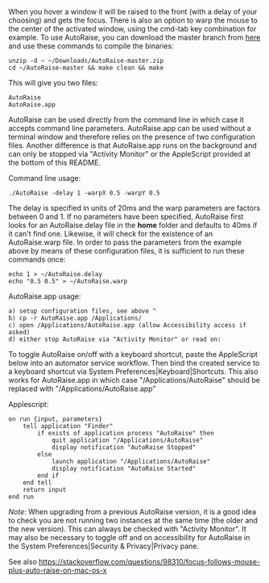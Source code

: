 When you hover a window it will be raised to the front (with a delay of your choosing) and gets the focus. There is also an
option to warp the mouse to the center of the activated window, using the cmd-tab key combination for example. To use AutoRaise,
you can download the master branch from [here](https://github.com/sbmpost/AutoRaise/archive/refs/heads/master.zip) and use these
commands to compile the binaries:

    unzip -d ~ ~/Downloads/AutoRaise-master.zip
    cd ~/AutoRaise-master && make clean && make

This will give you two files:

    AutoRaise
    AutoRaise.app

AutoRaise can be used directly from the command line in which case it accepts command line parameters. AutoRaise.app can be used
without a terminal window and therefore relies on the presence of two configuration files. Another difference is that AutoRaise.app
runs on the background and can only be stopped via "Activity Monitor" or the AppleScript provided at the bottom of this README.

Command line usage:

    ./AutoRaise -delay 1 -warpX 0.5 -warpY 0.5

The delay is specified in units of 20ms and the warp parameters are factors between 0 and 1. If no parameters have been specified,
AutoRaise first looks for an AutoRaise.delay file in the **home** folder and defaults to 40ms if it can't find one. Likewise,
it will check for the existence of an AutoRaise.warp file. In order to pass the parameters from the example above by means of
these configuration files, it is sufficient to run these commands once:

    echo 1 > ~/AutoRaise.delay
    echo "0.5 0.5" > ~/AutoRaise.warp

AutoRaise.app usage:

    a) setup configuration files, see above ^
    b) cp -r AutoRaise.app /Applications/
    c) open /Applications/AutoRaise.app (allow Accessibility access if asked)
    d) either stop AutoRaise via "Activity Monitor" or read on:

To toggle AutoRaise on/off with a keyboard shortcut, paste the AppleScript below into an automator service workflow. Then
bind the created service to a keyboard shortcut via System Preferences|Keyboard|Shortcuts. This also works for AutoRaise.app
in which case "/Applications/AutoRaise" should be replaced with "/Applications/AutoRaise.app"

Applescript:

    on run {input, parameters}
        tell application "Finder"
            if exists of application process "AutoRaise" then
                quit application "/Applications/AutoRaise"
                display notification "AutoRaise Stopped"
            else
                launch application "/Applications/AutoRaise"
                display notification "AutoRaise Started"
            end if
        end tell
        return input
    end run

*Note*: When upgrading from a previous AutoRaise version, it is a good idea to check you are not running two instances
at the same time (the older and the new version). This can always be checked with "Activity Monitor". It may also be
necessary to toggle off and on accessibility for AutoRaise in the System Preferences|Security & Privacy|Privacy pane. 

See also https://stackoverflow.com/questions/98310/focus-follows-mouse-plus-auto-raise-on-mac-os-x

